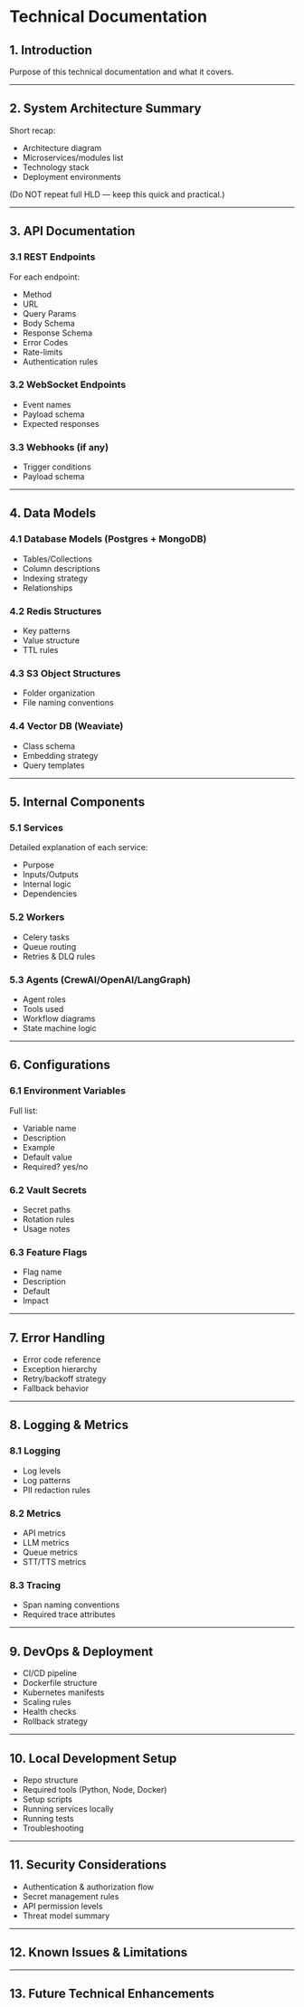 # Technical Documentation

## 1. Introduction
Purpose of this technical documentation and what it covers.

---

## 2. System Architecture Summary
Short recap:
- Architecture diagram
- Microservices/modules list
- Technology stack
- Deployment environments

(Do NOT repeat full HLD — keep this quick and practical.)

---

## 3. API Documentation
### 3.1 REST Endpoints
For each endpoint:
- Method
- URL
- Query Params
- Body Schema
- Response Schema
- Error Codes
- Rate-limits
- Authentication rules

### 3.2 WebSocket Endpoints
- Event names
- Payload schema
- Expected responses

### 3.3 Webhooks (if any)
- Trigger conditions
- Payload schema

---

## 4. Data Models
### 4.1 Database Models (Postgres + MongoDB)
- Tables/Collections
- Column descriptions
- Indexing strategy
- Relationships

### 4.2 Redis Structures
- Key patterns
- Value structure
- TTL rules

### 4.3 S3 Object Structures
- Folder organization
- File naming conventions

### 4.4 Vector DB (Weaviate)
- Class schema
- Embedding strategy
- Query templates

---

## 5. Internal Components
### 5.1 Services
Detailed explanation of each service:
- Purpose
- Inputs/Outputs
- Internal logic
- Dependencies

### 5.2 Workers
- Celery tasks
- Queue routing
- Retries & DLQ rules

### 5.3 Agents (CrewAI/OpenAI/LangGraph)
- Agent roles
- Tools used
- Workflow diagrams
- State machine logic

---

## 6. Configurations
### 6.1 Environment Variables
Full list:
- Variable name
- Description
- Example
- Default value
- Required? yes/no

### 6.2 Vault Secrets
- Secret paths
- Rotation rules
- Usage notes

### 6.3 Feature Flags
- Flag name
- Description
- Default
- Impact

---

## 7. Error Handling
- Error code reference
- Exception hierarchy
- Retry/backoff strategy
- Fallback behavior

---

## 8. Logging & Metrics
### 8.1 Logging
- Log levels
- Log patterns
- PII redaction rules

### 8.2 Metrics
- API metrics
- LLM metrics
- Queue metrics
- STT/TTS metrics

### 8.3 Tracing
- Span naming conventions
- Required trace attributes

---

## 9. DevOps & Deployment
- CI/CD pipeline
- Dockerfile structure
- Kubernetes manifests
- Scaling rules
- Health checks
- Rollback strategy

---

## 10. Local Development Setup
- Repo structure
- Required tools (Python, Node, Docker)
- Setup scripts
- Running services locally
- Running tests
- Troubleshooting

---

## 11. Security Considerations
- Authentication & authorization flow
- Secret management rules
- API permission levels
- Threat model summary

---

## 12. Known Issues & Limitations

---

## 13. Future Technical Enhancements

